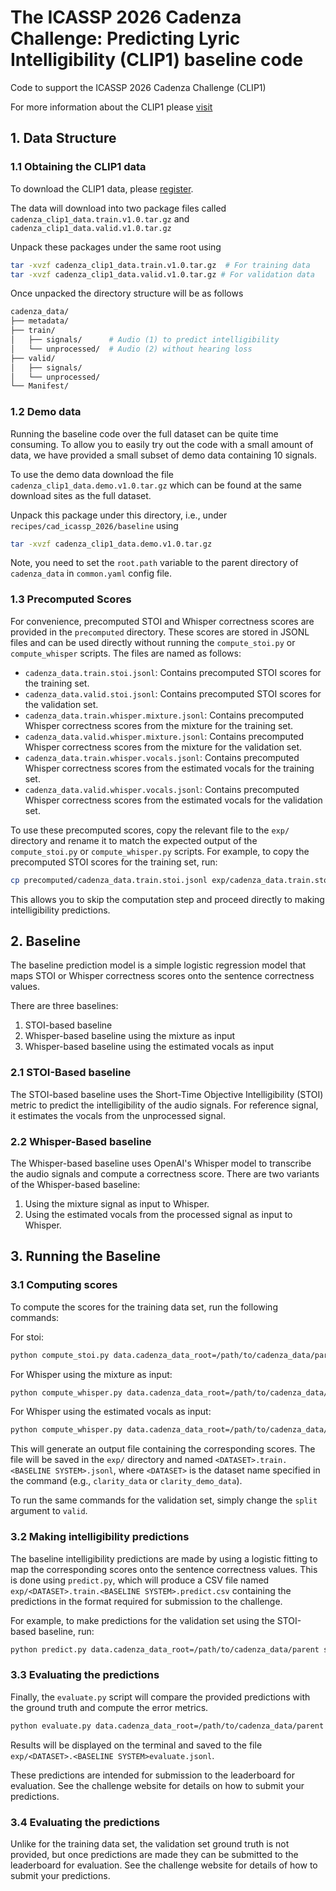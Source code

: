 # The ICASSP 2026 Cadenza Challenge: Predicting Lyric Intelligibility (CLIP1) baseline code

Code to support the ICASSP 2026 Cadenza Challenge (CLIP1)

For more information about the CLIP1 please [visit](https://cadenzachallenge.org/)

## 1. Data Structure

### 1.1 Obtaining the CLIP1 data

To download the CLIP1 data, please [register](https://cadenzachallenge.org/docs/clip1/take_part/registration).

The data will download into two package files called `cadenza_clip1_data.train.v1.0.tar.gz` and `cadenza_clip1_data.valid.v1.0.tar.gz`

Unpack these packages under the same root using

```bash
tar -xvzf cadenza_clip1_data.train.v1.0.tar.gz  # For training data
tar -xvzf cadenza_clip1_data.valid.v1.0.tar.gz # For validation data
```

Once unpacked the directory structure will be as follows

```bash
cadenza_data/
├── metadata/
├── train/
│   ├── signals/      # Audio (1) to predict intelligibility
│   └── unprocessed/  # Audio (2) without hearing loss
├── valid/
│   ├── signals/
│   └── unprocessed/
└── Manifest/
```

### 1.2 Demo data

Running the baseline code over the full dataset can be quite time consuming.
To allow you to easily try out the code with a small amount of data, we have provided a small subset of demo data containing 10 signals.

To use the demo data download the file `cadenza_clip1_data.demo.v1.0.tar.gz` which can be found at the same download sites as the full dataset.

Unpack this package under this directory, i.e., under `recipes/cad_icassp_2026/baseline` using

```bash
tar -xvzf cadenza_clip1_data.demo.v1.0.tar.gz
```

Note, you need to set the `root.path` variable to the parent directory of `cadenza_data` in `common.yaml` config file.

### 1.3 Precomputed Scores

For convenience, precomputed STOI and Whisper correctness scores are provided in the `precomputed` directory.
These scores are stored in JSONL files and can be used directly without running the `compute_stoi.py` or `compute_whisper` scripts.
The files are named as follows:

- `cadenza_data.train.stoi.jsonl`: Contains precomputed STOI scores for the training set.
- `cadenza_data.valid.stoi.jsonl`: Contains precomputed STOI scores for the validation set.
- `cadenza_data.train.whisper.mixture.jsonl`: Contains precomputed Whisper correctness scores from the mixture for the training set.
- `cadenza_data.valid.whisper.mixture.jsonl`: Contains precomputed Whisper correctness scores from the mixture for the validation set.
- `cadenza_data.train.whisper.vocals.jsonl`: Contains precomputed Whisper correctness scores from the estimated vocals for the training set.
- `cadenza_data.valid.whisper.vocals.jsonl`: Contains precomputed Whisper correctness scores from the estimated vocals for the validation set.

To use these precomputed scores, copy the relevant file to the `exp/` directory and rename it to match the expected output of the `compute_stoi.py` or `compute_whisper.py` scripts.
For example, to copy the precomputed STOI scores for the training set, run:

```bash
cp precomputed/cadenza_data.train.stoi.jsonl exp/cadenza_data.train.stoi.jsonl
```

This allows you to skip the computation step and proceed directly to making intelligibility predictions.

## 2. Baseline

The baseline prediction model is a simple logistic regression model that maps STOI or Whisper correctness scores onto the sentence correctness values.

There are three baselines:

1. STOI-based baseline
2. Whisper-based baseline using the mixture as input
3. Whisper-based baseline using the estimated vocals as input

### 2.1 STOI-Based baseline

The STOI-based baseline uses the Short-Time Objective Intelligibility (STOI) metric to predict the intelligibility of the audio signals.
For reference signal, it estimates the vocals from the unprocessed signal.

### 2.2 Whisper-Based baseline

The Whisper-based baseline uses OpenAI's Whisper model to transcribe the audio signals and compute a correctness score.
There are two variants of the Whisper-based baseline:

1. Using the mixture signal as input to Whisper.
2. Using the estimated vocals from the processed signal as input to Whisper.

## 3. Running the Baseline


### 3.1 Computing scores

To compute the scores for the training data set, run the following commands:

For stoi:
```bash
python compute_stoi.py data.cadenza_data_root=/path/to/cadenza_data/parent split=train baseline.system=stoi
```

For Whisper using the mixture as input:
```bash
python compute_whisper.py data.cadenza_data_root=/path/to/cadenza_data/parent split=train baseline.system=whisper.mixture
```

For Whisper using the estimated vocals as input:
```bash
python compute_whisper.py data.cadenza_data_root=/path/to/cadenza_data/parent split=train baseline.system=whisper.vocals
```

This will generate an output file containing the corresponding scores.
The file will be saved in the `exp/` directory and named `<DATASET>.train.<BASELINE SYSTEM>.jsonl`, where `<DATASET>` is the dataset name specified in the command (e.g., `clarity_data` or `clarity_demo_data`).

To run the same commands for the validation set, simply change the `split` argument to `valid`.

### 3.2 Making intelligibility predictions

The baseline intelligibility predictions are made by using a logistic fitting to map the corresponding scores onto the sentence correctness values.
This is done using `predict.py`, which will produce a CSV file named `exp/<DATASET>.train.<BASELINE SYSTEM>.predict.csv` containing the predictions in the format required for submission to the challenge.

For example, to make predictions for the validation set using the STOI-based baseline, run:
```bash
python predict.py data.cadenza_data_root=/path/to/cadenza_data/parent split=valid baseline.system=stoi
```

### 3.3 Evaluating the predictions

Finally, the `evaluate.py` script will compare the provided predictions with the ground truth and compute the error metrics.

```bash
python evaluate.py data.cadenza_data_root=/path/to/cadenza_data/parent split=valid baseline.system=stoi
```

Results will be displayed on the terminal and saved to the file `exp/<DATASET>.<BASELINE SYSTEM>evaluate.jsonl`.

These predictions are intended for submission to the leaderboard for evaluation. See the challenge website for details on how to submit your predictions.

### 3.4 Evaluating the predictions

Unlike for the training data set, the validation set ground truth is not provided, but once predictions are made they can be submitted to the leaderboard for evaluation.
See the challenge website for details of how to submit your predictions.
